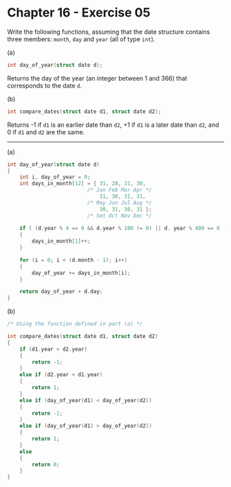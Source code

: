 # Chapter 16 - Exercise 05

Write the following functions, assuming that the date structure contains three
members: `month`, `day` and `year` (all of type `int`).

(a) 
```C
int day_of_year(struct date d);
```

Returns the day of the year (an integer between 1 and 366) that corresponds to
the date `d`.

(b) 
```C
int compare_dates(struct date d1, struct date d2);
```

Returns -1 if `d1` is an earlier date than `d2`, +1 if `d1` is a later date than
`d2`, and 0 if `d1` and `d2` are the same.


---

(a)
```C
int day_of_year(struct date d)
{
    int i, day_of_year = 0;
    int days_in_month[12] = { 31, 28, 31, 30,                                   
                          /* Jan Feb Mar Apr */
                              31, 30, 31, 31,                                   
                          /* May Jun Jul Aug */
                              30, 31, 30, 31 };
                          /* Set Oct Nov Dec */
                                                
    if ( (d.year % 4 == 0 && d.year % 100 != 0) || d. year % 400 == 0 )
    {
        days_in_month[1]++;
    }

    for (i = 0; i < (d.month - 1); i++)
    {
        day_of_year += days_in_month[i];
    }

    return day_of_year + d.day;
}
```

(b)
```C
/* Using the function defined in part (a) */

int compare_dates(struct date d1, struct date d2)
{
    if (d1.year < d2.year)
    {   
        return -1;
    }
    else if (d2.year < d1.year)
    {   
        return 1;
    }
    else if (day_of_year(d1) < day_of_year(d2))
    {
        return -1;
    }
    else if (day_of_year(d1) > day_of_year(d2))
    {
        return 1;
    }
    else 
    {
        return 0;
    }
}
```
